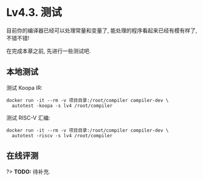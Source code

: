 # Lv4.3. 测试

目前你的编译器已经可以处理常量和变量了, 能处理的程序看起来已经有模有样了, 不错不错!

在完成本章之前, 先进行一些测试吧.

## 本地测试

测试 Koopa IR:

```
docker run -it --rm -v 项目目录:/root/compiler compiler-dev \
  autotest -koopa -s lv4 /root/compiler
```

测试 RISC-V 汇编:

```
docker run -it --rm -v 项目目录:/root/compiler compiler-dev \
  autotest -riscv -s lv4 /root/compiler
```

## 在线评测

?> **TODO:** 待补充.

